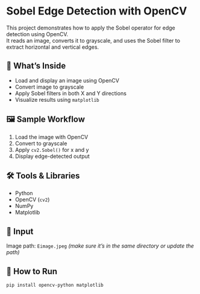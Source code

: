 # Sobel Edge Detection with OpenCV

This project demonstrates how to apply the Sobel operator for edge detection using OpenCV.  
It reads an image, converts it to grayscale, and uses the Sobel filter to extract horizontal and vertical edges.

## 🧠 What’s Inside
- Load and display an image using OpenCV
- Convert image to grayscale
- Apply Sobel filters in both X and Y directions
- Visualize results using `matplotlib`

## 🖼️ Sample Workflow
1. Load the image with OpenCV
2. Convert to grayscale
3. Apply `cv2.Sobel()` for x and y
4. Display edge-detected output

## 🛠️ Tools & Libraries
- Python
- OpenCV (`cv2`)
- NumPy
- Matplotlib

## 📂 Input
Image path: `Eimage.jpeg` *(make sure it’s in the same directory or update the path)*

## 🚀 How to Run
```bash
pip install opencv-python matplotlib
